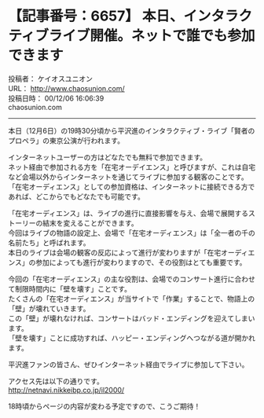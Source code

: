 # 【記事番号：6657】 本日、インタラクティブライブ開催。ネットで誰でも参加できます

投稿者： ケイオスユニオン  
URL： http://www.chaosunion.com/  
投稿日時： 00/12/06 16:06:39  
chaosunion.com

---

本日（12月6日）の19時30分頃から平沢進のインタラクティブ・ライブ「賢者のプロペラ」の東京公演が行われます。  
  
インターネットユーザーの方はどなたでも無料で参加できます。  
ネット経由で参加される方を「在宅オーデイエンス」と呼びますが、これは自宅など会場以外からインターネットを通じてライブに参加する観客のことです。  
「在宅オーディエンス」としての参加資格は、インターネットに接続できる方であれば、どこからでもどなたでも可能です。  
  
「在宅オーディエンス」は、ライブの進行に直接影響を与え、会場で展開するストーリーの結末を変えることができます。  
今回はライブの物語の設定上、会場で「在宅オーディエンス」は「全一者の千の名前たち」と呼ばれます。  
本日のライブは会場の観客の反応によって進行が変わりますが「在宅オーディエンス」の参加によっても進行が変わりますので、その役割はとても重要です。  
  
今回の「在宅オーディエンス」の主な役割は、会場でのコンサート進行に合わせて制限時間内に「壁を壊す」ことです。  
たくさんの「在宅オーディエンス」が当サイトで「作業」することで、物語上の「壁」が壊れていきます。  
この「壁」が壊れなければ、コンサートはバッド・エンディングを迎えてしまいます。  
「壁を壊す」ことに成功すれば、ハッピー・エンディングへつながる道が開かれます。  
  
平沢進ファンの皆さん、ぜひインターネット経由でライブに参加して下さい。  
  
アクセス先は以下の通りです。  
http://netnavi.nikkeibp.co.jp/il2000/  
  
18時頃からページの内容が変わる予定ですので、こうご期待！